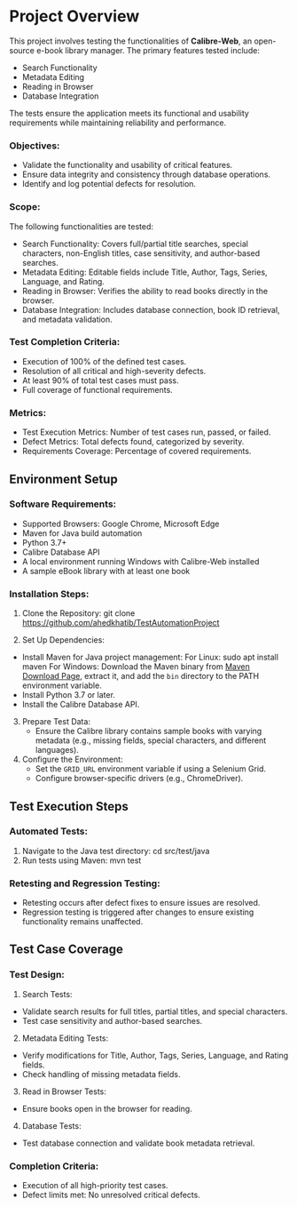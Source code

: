 # Project Overview

This project involves testing the functionalities of **Calibre-Web**, an open-source e-book library manager. The primary features tested include:

- Search Functionality
- Metadata Editing
- Reading in Browser
- Database Integration

The tests ensure the application meets its functional and usability requirements while maintaining reliability and performance.

### Objectives:

- Validate the functionality and usability of critical features.
- Ensure data integrity and consistency through database operations.
- Identify and log potential defects for resolution.

### Scope:

The following functionalities are tested:

- Search Functionality: Covers full/partial title searches, special characters, non-English titles, case sensitivity, and author-based searches.
- Metadata Editing: Editable fields include Title, Author, Tags, Series, Language, and Rating.
- Reading in Browser: Verifies the ability to read books directly in the browser.
- Database Integration: Includes database connection, book ID retrieval, and metadata validation.

### Test Completion Criteria:

- Execution of 100% of the defined test cases.
- Resolution of all critical and high-severity defects.
- At least 90% of total test cases must pass.
- Full coverage of functional requirements.

### Metrics:

- Test Execution Metrics: Number of test cases run, passed, or failed.
- Defect Metrics: Total defects found, categorized by severity.
- Requirements Coverage: Percentage of covered requirements.

## Environment Setup

### Software Requirements:

- Supported Browsers: Google Chrome, Microsoft Edge
- Maven for Java build automation
- Python 3.7+ 
- Calibre Database API
- A local environment running Windows with Calibre-Web installed
- A sample eBook library with at least one book

### Installation Steps:

1. Clone the Repository:
git clone https://github.com/ahedkhatib/TestAutomationProject

2. Set Up Dependencies:
- Install Maven for Java project management:
For Linux: sudo apt install maven 
For Windows: Download the Maven binary from [Maven Download Page](https://maven.apache.org/download.cgi), extract it, and add the `bin` directory to the PATH environment variable.
- Install Python 3.7 or later.
- Install the Calibre Database API.
3. Prepare Test Data:
   - Ensure the Calibre library contains sample books with varying metadata (e.g., missing fields, special characters, and different languages).
4. Configure the Environment:
   - Set the `GRID_URL` environment variable if using a Selenium Grid.
   - Configure browser-specific drivers (e.g., ChromeDriver).

## Test Execution Steps

### Automated Tests:

1. Navigate to the Java test directory:
cd src/test/java
2. Run tests using Maven:
mvn test

### Retesting and Regression Testing:

- Retesting occurs after defect fixes to ensure issues are resolved.
- Regression testing is triggered after changes to ensure existing functionality remains unaffected.

## Test Case Coverage

### Test Design:

1. Search Tests:
- Validate search results for full titles, partial titles, and special characters.
- Test case sensitivity and author-based searches.
2. Metadata Editing Tests:
- Verify modifications for Title, Author, Tags, Series, Language, and Rating fields.
- Check handling of missing metadata fields.
3. Read in Browser Tests:
- Ensure books open in the browser for reading.
4. Database Tests:
- Test database connection and validate book metadata retrieval.

### Completion Criteria:

- Execution of all high-priority test cases.
- Defect limits met: No unresolved critical defects.


